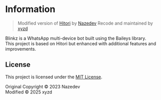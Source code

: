 # Information

> Modified version of [Hitori](https://github.com/nazedev/hitori) by [Nazedev](https://github.com/nazedev) 
> Recode and maintained by [xyzd](https://github.com/xyzd)

Blinkz is a WhatsApp multi-device bot built using the Baileys library.  
This project is based on Hitori but enhanced with additional features and improvements.

## License

This project is licensed under the [MIT License](./LICENSE).

Original Copyright © 2023 Nazedev  
Modified © 2025 xyzd
